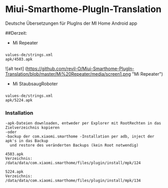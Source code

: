 # Miui-Smarthome-PlugIn-Translation
Deutsche Übersetzungen für PlugIns der MI Home Android app

##Derzeit:

- Mi Repeater
###
```
values-de/strings.xml
apk/4503.apk
```
![alt text] (https://github.com/revil-O/Miui-Smarthome-PlugIn-Translation/blob/master/Mi%20Repeater/media/screen1.png "Mi Repeater")

- Mi StaubsaugRoboter
###
```
values-de/strings.xml
apk/5224.apk
```

### Installation 
```
-apk-Dateien downloaden, entweder per Explorer mit RootRechten in das Zielverzeichnis kopieren
-oder
-backup der com.xiaomi.smarthome -Installation per adb, inject der apk's in das Backup 
  und restore des veränderten Backups (kein Root notwendig)

4503.apk
Verzeichnis:  /data/data/com.xiaomi.smarthome/files/plugin/install/mpk/124

5224.apk
Verzeichnis:  /data/data/com.xiaomi.smarthome/files/plugin/install/mpk/134
```
